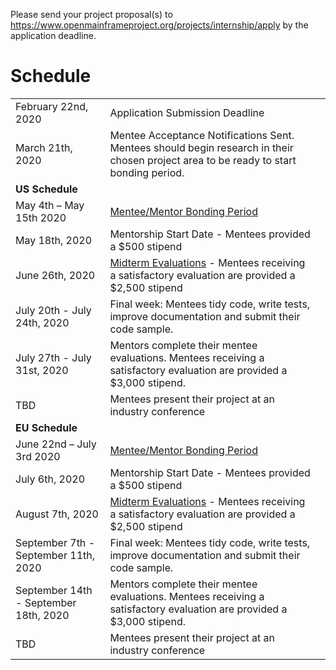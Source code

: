 Please send your project proposal(s) to https://www.openmainframeproject.org/projects/internship/apply by the application deadline.

# Schedule

| | | |
|---------|--------|---------|
| February 22nd, 2020 | Application Submission Deadline |
| March 21th, 2020 | Mentee Acceptance Notifications Sent. Mentees should begin research in their chosen project area to be ready to start bonding period. |
| **US Schedule** |
| May 4th – May 15th 2020 | [Mentee/Mentor Bonding Period](../guides/mentee.md#Mentee/Mentor-Bonding-Period) |
| May 18th, 2020 | Mentorship Start Date - Mentees provided a $500 stipend |
| June 26th, 2020 | [Midterm Evaluations](../guides/mentee.md#Evaluations) - Mentees receiving a satisfactory evaluation are provided a $2,500 stipend |
| July 20th - July 24th, 2020 | Final week: Mentees tidy code, write tests, improve documentation and submit their code sample. |
| July 27th - July 31st, 2020 | Mentors complete their mentee evaluations. Mentees receiving a satisfactory evaluation are provided a $3,000 stipend. |
| TBD | Mentees present their project at an industry conference |
| **EU Schedule** |
| June 22nd – July 3rd 2020 | [Mentee/Mentor Bonding Period](../guides/mentee.md#Mentee/Mentor-Bonding-Period) |
| July 6th, 2020 | Mentorship Start Date - Mentees provided a $500 stipend |
| August 7th, 2020 | [Midterm Evaluations](../guides/mentee.md#Evaluations) - Mentees receiving a satisfactory evaluation are provided a $2,500 stipend |
| September 7th - September 11th, 2020 | Final week: Mentees tidy code, write tests, improve documentation and submit their code sample. |
| September 14th - September 18th, 2020 | Mentors complete their mentee evaluations. Mentees receiving a satisfactory evaluation are provided a $3,000 stipend. |
| TBD | Mentees present their project at an industry conference |
